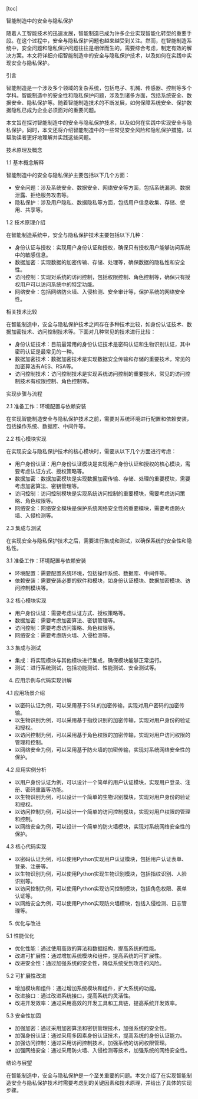 
[toc]                    
                
                
智能制造中的安全与隐私保护

随着人工智能技术的迅速发展，智能制造已成为许多企业实现智能化转型的重要手段。在这个过程中，安全与隐私保护问题也越来越受到关注。然而，在智能制造系统中，安全问题和隐私保护问题往往是相伴而生的，需要综合考虑，制定有效的解决方案。本文将详细介绍智能制造中的安全与隐私保护技术，以及如何在实践中实现安全与隐私保护。

引言

智能制造是一个涉及多个领域的复杂系统，包括电子、机械、传感器、控制等多个学科。智能制造中的安全性和隐私保护问题，涉及到诸多方面，包括系统安全、数据安全、隐私保护等。随着智能制造技术的不断发展，如何保障系统安全、保护数据隐私已成为企业必须面对的重要问题。

本文旨在探讨智能制造中的安全与隐私保护技术，以及如何在实践中实现安全与隐私保护。同时，本文还将介绍智能制造中的一些常见安全风险和隐私保护措施，以帮助读者更好地理解并实践这些问题。

技术原理及概念

1.1 基本概念解释

智能制造中的安全与隐私保护主要包括以下几个方面：

- 安全问题：涉及系统安全、数据安全、网络安全等方面，包括系统漏洞、数据泄露、拒绝服务攻击等。
- 隐私保护：涉及用户隐私、数据隐私等方面，包括用户信息收集、存储、使用、共享等。

1.2 技术原理介绍

在智能制造系统中，安全与隐私保护技术主要包括以下几种：

- 身份认证与授权：实现用户身份认证和授权，确保只有授权用户能够访问系统中的敏感信息。
- 数据加密：实现数据的加密传输、存储、处理等，确保数据的隐私性和安全性。
- 访问控制：实现对系统的访问控制，包括权限控制、角色控制等，确保只有授权用户可以访问系统中的特定功能。
- 网络安全：包括网络防火墙、入侵检测、安全审计等，保护系统的网络安全性。

相关技术比较

在智能制造中，安全与隐私保护技术之间存在多种技术比较，如身份认证技术、数据加密技术、访问控制技术等。下面对几种常见的技术进行比较：

- 身份认证技术：目前最常用的身份认证技术是密码认证和生物识别认证，其中密码认证是最常见的一种。
- 数据加密技术：数据加密技术是实现数据安全传输和存储的重要技术，常见的加密算法有AES、RSA等。
- 访问控制技术：访问控制技术是实现系统访问控制的重要技术，常见的访问控制技术有权限控制、角色控制等。

实现步骤与流程

2.1 准备工作：环境配置与依赖安装

在实现智能制造安全与隐私保护技术之前，需要对系统环境进行配置和依赖安装，包括操作系统、数据库、中间件等。

2.2 核心模块实现

在实现安全与隐私保护技术的核心模块时，需要从以下几个方面进行考虑：

- 用户身份认证：用户身份认证模块是实现用户身份认证和授权的核心模块，需要考虑认证方式、授权策略等。
- 数据加密：数据加密模块是实现数据加密传输、存储、处理的重要模块，需要考虑加密算法、密钥管理等。
- 访问控制：访问控制模块是实现系统访问控制的重要模块，需要考虑访问策略、角色权限等。
- 网络安全：网络安全模块是保护系统网络安全性的重要模块，需要考虑防火墙、入侵检测等。

2.3 集成与测试

在实现安全与隐私保护技术之后，需要进行集成和测试，以确保系统的安全性和隐私性。

3.1 准备工作：环境配置与依赖安装

- 环境配置：需要配置系统环境，包括操作系统、数据库、中间件等。
- 依赖安装：需要安装必要的软件和模块，如身份认证模块、数据加密模块、访问控制模块等。

3.2 核心模块实现

- 用户身份认证：需要考虑认证方式、授权策略等。
- 数据加密：需要考虑加密算法、密钥管理等。
- 访问控制：需要考虑访问策略、角色权限等。
- 网络安全：需要考虑防火墙、入侵检测等。

3.3 集成与测试

- 集成：将实现模块与其他模块进行集成，确保模块能够正常运行。
- 测试：进行系统测试，包括功能测试、性能测试、安全测试等。

4. 应用示例与代码实现讲解

4.1 应用场景介绍

- 以密码认证为例，可以采用基于SSL的加密传输，实现对用户密码的加密传输。
- 以生物识别为例，可以采用基于指纹识别的加密传输，实现对用户身份的验证和授权。
- 以访问控制为例，可以采用基于角色权限的加密传输，实现对用户访问权限的管理和控制。
- 以网络安全为例，可以采用基于防火墙的加密传输，实现对系统网络安全性的保护。

4.2 应用实例分析

- 以用户身份认证为例，可以设计一个简单的用户认证模块，实现用户登录、注册、密码重置等功能。
- 以生物识别为例，可以设计一个简单的生物识别模块，实现对用户身份的验证和授权。
- 以访问控制为例，可以设计一个简单的访问控制模块，实现对用户权限的管理和控制。
- 以网络安全为例，可以设计一个简单的防火墙模块，实现对系统网络安全性的保护。

4.3 核心代码实现

- 以密码认证为例，可以使用Python实现用户认证模块，包括用户认证表单、登录、注册等。
- 以生物识别为例，可以使用Python实现生物识别模块，包括指纹识别、人脸识别等。
- 以访问控制为例，可以使用Python实现访问控制模块，包括角色权限、表单认证等。
- 以网络安全为例，可以使用Python实现防火墙模块，包括入侵检测、日志管理等。

5. 优化与改进

5.1 性能优化

- 优化性能：通过使用高效的算法和数据结构，提高系统的性能。
- 改进可扩展性：通过增加系统模块和组件，提高系统的可扩展性。
- 改进安全性：通过加强系统的安全性，降低系统受到攻击的风险。

5.2 可扩展性改进

- 增加模块和组件：通过增加系统模块和组件，扩大系统的功能。
- 改进接口：通过改进系统接口，提高系统的灵活性。
- 改进开发效率：通过采用高效的开发工具和工具链，提高系统开发效率。

5.3 安全性加固

- 加强加密：通过采用加密算法和密钥管理技术，加强系统的安全性。
- 加强身份认证：通过采用多因素身份认证技术，提高系统的身份认证能力。
- 加强访问控制：通过采用访问控制技术，加强系统的访问权限管理。
- 加强网络安全：通过采用防火墙、入侵检测等技术，加强系统的网络安全性。

结论与展望

在智能制造中，安全与隐私保护是一个至关重要的问题。本文介绍了在实现智能制造安全与隐私保护技术时需要考虑到的关键因素和技术原理，并给出了具体的实现步骤。

